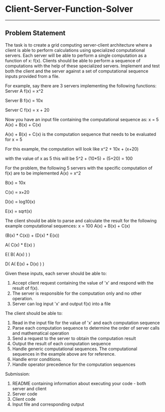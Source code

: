 # Client-Server-Function-Solver
--------------------------
Problem Statement
--------------------------


The task is to create a grid computing server-client architecture where a client is able to perform calculations using specialized computational servers. Each server will be able to perform a single computation as a function of x: f(x). Clients should be able to perform a sequence of computations with the help of these specialized servers. Implement and test both the client and the server against a set of computational sequence inputs provided from a file.

For example, say there are 3 servers implementing the following functions:
Server A
f(x) = x^2

Server B
f(x) = 10x

Server C
f(x) = x + 20


Now you have an input file containing the computational sequence as:
x = 5
A(x) + B(x) + C(x)

A(x) + B(x) + C(x) is the computation sequence that needs to be evaluated for x = 5

For this example, the computation will look like
x^2 + 10x + (x+20)

with the value of x as 5 this will be
5^2 + (10*5) + (5+20) = 100


For the problem, the following 5 servers with the specific computation of f(x) are to be implemented
A(x) = x^2

B(x) = 10x

C(x) = x+20

D(x) = log10(x)

E(x) = sqrt(x)


The client should be able to parse and calculate the result for the following example computational sequences:
x = 100
A(x) + B(x) + C(x)

(B(x) * C(x)) + (D(x) * E(x))

A( C(x) * E(x) )

E( B( A(x) ) )

D( A( E(x) + D(x) ) )



Given these inputs, each server should be able to:

1. Accept client request containing the value of 'x' and respond with the result of f(x).
2. The server is responsible for the computation only and no other operation.
3. Server can log input 'x' and output f(x) into a file


The client should be able to:

1. Read in the input file for the value of 'x' and each computation sequence
2. Parse each computation sequence to determine the order of server calls and mathematical operation
3. Send a request to the server to obtain the computation result
4. Output the result of each computation sequence
5. Handle generic computational sequences. The computational sequences in the example above are for reference.
6. Handle error conditions.
7. Handle operator precedence for the computation sequences


Submission:
1. README containing information about executing your code - both server and client
2. Server code
3. Client code
4. Input file and corresponding output
